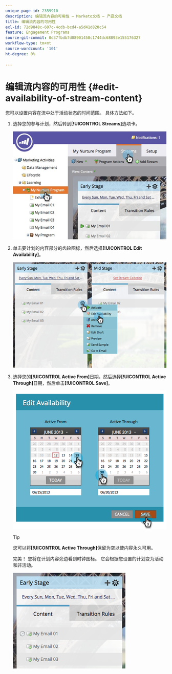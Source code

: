 ```yaml
---
unique-page-id: 2359910
description: 编辑流内容的可用性 — Marketo文档 — 产品文档
title: 编辑流内容的可用性
exl-id: 72d9848c-607c-4cdb-bcd4-a5d41d820c54
feature: Engagement Programs
source-git-commit: 0d37fbdb7d08901458c1744dc68893e155176327
workflow-type: tm+mt
source-wordcount: '101'
ht-degree: 0%

---
```


# 编辑流内容的可用性 {#edit-availability-of-stream-content}

您可以设置内容在流中处于活动状态的时间范围。 具体方法如下。

1. 选择您的参与计划，然后转到&#x200B;**[!UICONTROL Streams]**&#x200B;选项卡。

   ![](assets/cloneasteam-2.jpg)

1. 单击要计划的内容部分的齿轮图标，然后选择&#x200B;**[!UICONTROL Edit Availability]**。

   ![](assets/image2014-9-15-17-3a35-3a56.png)

1. 选择您的&#x200B;**[!UICONTROL Active From]**&#x200B;日期，然后选择&#x200B;**[!UICONTROL Active Through]**&#x200B;日期，然后单击&#x200B;**[!UICONTROL Save]**。

   ![](assets/image2014-9-15-17-3a36-3a0.png)

   >[!TIP]
   >
   >您可以将&#x200B;**[!UICONTROL Active Through]**&#x200B;保留为空以使内容永久可用。

   完美！ 您将在计划内容旁边看到时钟图标。 它会根据您设置的计划变为活动和非活动。

   ![](assets/image2014-9-15-17-3a36-3a4.png)
